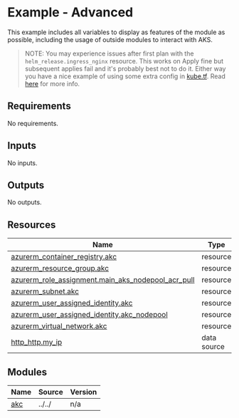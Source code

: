 # Example - Advanced

This example includes all variables to display as features of the module as possible, including the usage of outside modules to interact with AKS.

> NOTE: You may experience issues after first plan with the `helm_release.ingress_nginx` resource. This works on Apply fine but subsequent applies fail and it's probably best not to do it. Either way you have a nice example of using some extra config in [kube.tf](./kube.tf). Read [here](https://registry.terraform.io/providers/hashicorp/kubernetes/latest/docs#stacking-with-managed-kubernetes-cluster-resources) for more info.

<!-- BEGIN_TF_DOCS -->
## Requirements

No requirements.

## Inputs

No inputs.

## Outputs

No outputs.

## Resources

| Name | Type |
|------|------|
| [azurerm_container_registry.akc](https://registry.terraform.io/providers/hashicorp/azurerm/latest/docs/resources/container_registry) | resource |
| [azurerm_resource_group.akc](https://registry.terraform.io/providers/hashicorp/azurerm/latest/docs/resources/resource_group) | resource |
| [azurerm_role_assignment.main_aks_nodepool_acr_pull](https://registry.terraform.io/providers/hashicorp/azurerm/latest/docs/resources/role_assignment) | resource |
| [azurerm_subnet.akc](https://registry.terraform.io/providers/hashicorp/azurerm/latest/docs/resources/subnet) | resource |
| [azurerm_user_assigned_identity.akc](https://registry.terraform.io/providers/hashicorp/azurerm/latest/docs/resources/user_assigned_identity) | resource |
| [azurerm_user_assigned_identity.akc_nodepool](https://registry.terraform.io/providers/hashicorp/azurerm/latest/docs/resources/user_assigned_identity) | resource |
| [azurerm_virtual_network.akc](https://registry.terraform.io/providers/hashicorp/azurerm/latest/docs/resources/virtual_network) | resource |
| [http_http.my_ip](https://registry.terraform.io/providers/hashicorp/http/latest/docs/data-sources/http) | data source |

## Modules

| Name | Source | Version |
|------|--------|---------|
| <a name="module_akc"></a> [akc](#module\_akc) | ../../ | n/a |
<!-- END_TF_DOCS -->
